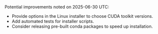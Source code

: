 Potential improvements noted on 2025-06-30 UTC:
- Provide options in the Linux installer to choose CUDA toolkit versions.
- Add automated tests for installer scripts.
- Consider releasing pre-built conda packages to speed up installation.
